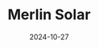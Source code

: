 ---  
layout: startup_page  
title: "Merlin Solar"  
id: "merlinsolar.com"  
permalink: "/merlinsolarmerlinsolar.com10272024/"  
website: "https://www.merlinsolar.com/"  
funding_round: "Series B"  
funding_amount: "$31M"  
investors: "Fifth Wall, Saint-Gobain, Ayala"  
about: "Merlin Solar develops flexible, lightweight solar panels using monocrystalline silicon. Their unique interconnect design enhances durability and allows for installation on various surfaces, improving power production even with partial shading. This technology targets markets beyond traditional rooftop solar, including RVs, trucking, and integration with other building materials."  
markets: "Renewable Energy, Solar Technology, Semiconductor Manufacturing"  
hq: "San Jose, California, United States"  
founded_year: "2016"  
linkedin: "https://www.linkedin.com/company/merlin-solar"  
twitter: "https://twitter.com/merlin_solar"  
instagram: ""  
facebook: "https://www.facebook.com/merlinsolar/"  
crunchbase: "https://www.crunchbase.com/organization/merlin-solar-technologies"  
pitchbook: "https://pitchbook.com/profiles/company/158135-41"  

date_display: "27-Oct-2024"  
date: "2024-10-27"

# SEO Optimization  
meta_title: "Merlin Solar - Series B Funding ($31M)"  
meta_description: "Merlin Solar, Merlin Solar develops flexible, lightweight solar panels using monocrystalline silicon. Their unique interconnect design enhances durability and allow..."  
meta_keywords: "Merlin Solar, Renewable Energy, Solar Technology, Semiconductor Manufacturing, Series B funding"  
canonical_url: "https://startup.projectstartups.com/merlinsolarmerlinsolar.com10272024/"  
---